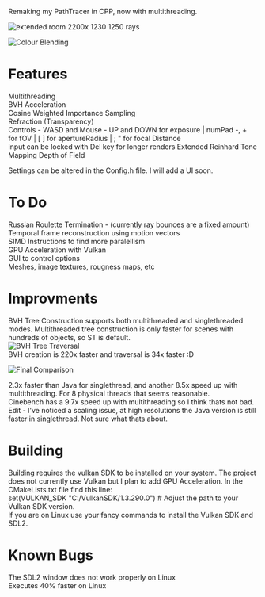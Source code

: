 Remaking my PathTracer in CPP, now with multithreading.  

![extended room 2200x 1230 1250 rays](https://github.com/user-attachments/assets/8e964ffb-353f-4e80-96f5-4a1bc75527e2)  
  
![Colour Blending](https://github.com/user-attachments/assets/52769a1a-4fc1-4780-a5b2-9bcc7b07af49)
  
# Features  
Multithreading  
BVH Acceleration  
Cosine Weighted Importance Sampling  
Refraction (Transparency)  
Controls - WASD and Mouse - UP and DOWN for exposure | numPad -, + for fOV | [ ] for apertureRadius | ; " for focal Distance  
  input can be locked with Del key for longer renders
Extended Reinhard Tone Mapping
Depth of Field

Settings can be altered in the Config.h file. I will add a UI soon.

# To Do  
Russian Roulette Termination - (currently ray bounces are a fixed amount)
Temporal frame reconstruction using motion vectors  
SIMD Instructions to find more paralellism  
GPU Acceleration with Vulkan  
GUI to control options  
Meshes, image textures, rougness maps, etc  

# Improvments
BVH Tree Construction supports both multithreaded and singlethreaded modes. Multithreaded tree construction is only faster for scenes with hundreds of objects, so ST is default.  
![BVH Tree Traversal](https://github.com/user-attachments/assets/e06606b0-830a-4ddc-aae1-cfbb3a9738b1)  
BVH creation is 220x faster and traversal is 34x faster :D  

![Final Comparison](https://github.com/user-attachments/assets/3e9d3384-3d5c-4127-9571-634cd8c5d133)  

2.3x faster than Java for singlethread, and another 8.5x speed up with multithreading. For 8 physical threads that seems reasonable.  
Cinebench has a 9.7x speed up with multithreading so I think thats not bad.  
Edit - I've noticed a scaling issue, at high resolutions the Java version is still faster in singlethread. Not sure what thats about.

# Building  
Building requires the vulkan SDK to be installed on your system. The project does not currently use Vulkan but I plan to add GPU Acceleration. In the CMakeLists.txt file find this line:  
set(VULKAN_SDK "C:/VulkanSDK/1.3.290.0")  # Adjust the path to your Vulkan SDK version.  
If you are on Linux use your fancy commands to install the Vulkan SDK and SDL2.  

# Known Bugs  
The SDL2 window does not work properly on Linux  
Executes 40% faster on Linux  
